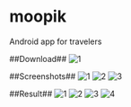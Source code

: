 moopik
======

Android app for travelers

##Download##
![1](http://i.imgur.com/YIQCmVE.png)

##Screenshots##
![1](http://i.imgur.com/4SzFFyF.jpg) 
![2](http://i.imgur.com/tGwR7hz.jpg) 
![3](http://i.imgur.com/fahnzh5.jpg) 

##Result##
![1](http://i.imgur.com/smTyMMI.jpg) 
![2](http://i.imgur.com/Vmfgspd.jpg) 
![3](http://i.imgur.com/H1xe8PG.jpg) 
![4](http://i.imgur.com/5jwS9pk.jpg) 
